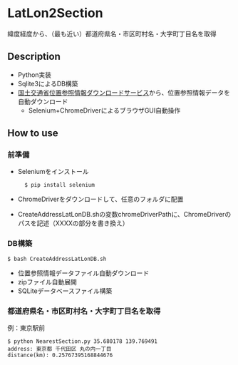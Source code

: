 # LatLon2Section

緯度経度から、（最も近い）都道府県名・市区町村名・大字町丁目名を取得

## Description
- Python実装
- Sqlite3によるDB構築
- [国土交通省位置参照情報ダウンロードサービス](http://nlftp.mlit.go.jp/cgi-bin/isj/dls/_choose_method.cgi)から、位置参照情報データを自動ダウンロード
    - Selenium+ChromeDriverによるブラウザGUI自動操作

## How to use

### 前準備

- Seleniumをインストール

        $ pip install selenium

- ChromeDriverをダウンロードして、任意のフォルダに配置

- CreateAddressLatLonDB.shの変数chromeDriverPathに、ChromeDriverのパスを記述（XXXXの部分を書き換え）
    

### DB構築

    $ bash CreateAddressLatLonDB.sh

- 位置参照情報データファイル自動ダウンロード
- zipファイル自動展開
- SQLiteデータベースファイル構築

### 都道府県名・市区町村名・大字町丁目名を取得

例：東京駅前

    $ python NearestSection.py 35.680178 139.769491
    address: 東京都 千代田区 丸の内一丁目
    distance(km): 0.25767395168844676
